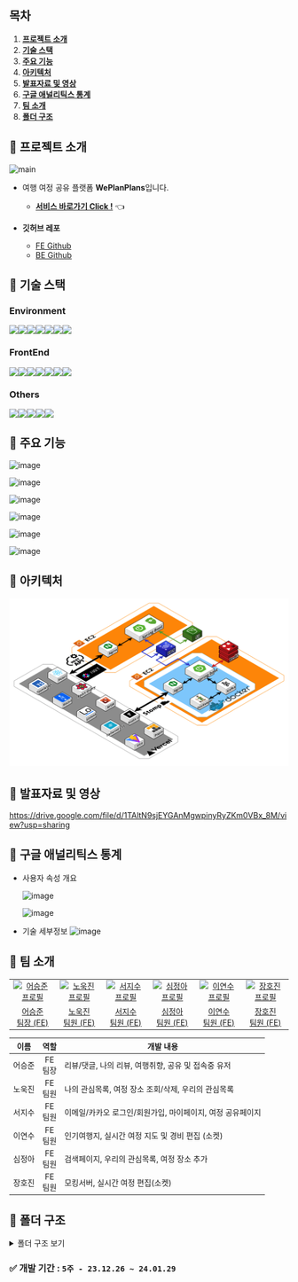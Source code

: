 ## 목차

1. [**프로젝트 소개**](#1)
2. [**기술 스택**](#2)
3. [**주요 기능**](#3)
4. [**아키텍처**](#4)
5. [**발표자료 및 영상**](#5)
6. [**구글 애널리틱스 통계**](#6)
7. [**팀 소개**](#7)
8. [**폴더 구조**](#8)

<div id="1"></div>

## 📌 프로젝트 소개

![main](https://github.com/WePlanPlans/WPP_FE/assets/39702832/6b64523f-d3e9-4de2-b23b-a7bd35d0a4b8)

- 여행 여정 공유 플랫폼 **WePlanPlans**입니다.<br/>

  - [**서비스 바로가기 Click !**](https://weplanplans.vercel.app/) 👈

- **깃허브 레포**
  - [FE Github](https://github.com/WePlanPlans/WPP_FE)
  - [BE Github](https://github.com/WePlanPlans/WPP_BE)

<div id="2"></div>

## 📌 기술 스택

### Environment

<div style="display: flex;">
  <img src="https://img.shields.io/badge/pnpm-%234a4a4a.svg?style=for-the-badge&logo=pnpm&logoColor=f69220" />
  <img src="https://img.shields.io/badge/vite-%23646CFF.svg?style=for-the-badge&logo=vite&logoColor=white" />
  <img src="https://img.shields.io/badge/VSC-007ACC?style=for-the-badge&logo=visual studio&logoColor=white" />
  <img src="https://img.shields.io/badge/github-181717?style=for-the-badge&logo=github&logoColor=white" />
  <img src="https://img.shields.io/badge/git-F05032?style=for-the-badge&logo=git&logoColor=white" />
  <img src="https://img.shields.io/badge/ESLint-4B3263?style=for-the-badge&logo=eslint&logoColor=white" />
   <img src="https://img.shields.io/badge/netlify-%23000000.svg?style=for-the-badge&logo=netlify&logoColor=#00C7B7" />
</div>

### FrontEnd

<div style="display: flex;">
 
  <img src="https://img.shields.io/badge/react-%2320232a?style=for-the-badge&logo=react&logoColor=%2361DAFB" />
  <img src="https://img.shields.io/badge/typescript-%23007ACC.svg?style=for-the-badge&logo=typescript&logoColor=white" />
  <img src="https://img.shields.io/badge/Recoil-oran?style=for-the-badge&logo=Recoil" />
  <img src="https://img.shields.io/badge/-React%20Query-FF4154?style=for-the-badge&logo=react%20query&logoColor=white">
  <img src="https://img.shields.io/badge/tailwindcss-%2338B2AC.svg?style=for-the-badge&logo=tailwind-css&logoColor=white" />
  <img src="https://img.shields.io/badge/stompjs-FFFF64.svg?&style=for-the-badge&logo=rsocket&logoColor=black">
   <img src="https://img.shields.io/badge/msw-7D00FF?style=for-the-badge&logo=Stellar&logoColor=white"/>
</div>

### Others

<div style="display: flex;">
  <img src="https://img.shields.io/badge/jira-0052CC?style=for-the-badge&logo=jira&logoColor=white" />
  <img src="https://img.shields.io/badge/Slack-4A154B?style=for-the-badge&logo=slack&logoColor=white" />
  <img src="https://img.shields.io/badge/Discord-%235865F2.svg?style=for-the-badge&logo=discord&logoColor=white" />
  <img src="https://img.shields.io/badge/figma-%23F24E1E?style=for-the-badge&logo=figma&logoColor=white" />
  <img src="https://img.shields.io/badge/notion-000000?style=for-the-badge&logo=notion&logoColor=white" />

</div>

<div id="3"></div>

## 📌 주요 기능

![image](https://github.com/WePlanPlans/WPP_FE/assets/39702832/5f6b3d89-ab61-45b0-a9a0-f0721bfb3ccd)

![image](https://github.com/WePlanPlans/WPP_FE/assets/39702832/aad26e8b-3067-4e1d-937e-7fff37dd02e8)

![image](https://github.com/WePlanPlans/WPP_FE/assets/39702832/10c04611-b438-4b3e-a88e-e849717d445c)

![image](https://github.com/WePlanPlans/WPP_FE/assets/39702832/1d731d19-c442-474f-9cca-bfc2355d943b)

![image](https://github.com/WePlanPlans/WPP_FE/assets/39702832/f8768b1a-af74-466c-bca1-18e55aa1380e)

![image](https://github.com/WePlanPlans/WPP_FE/assets/39702832/87cb7acc-081b-497b-8a97-128a110bff86)

<div id="4"></div>

## 📌 아키텍처

![아키텍처](image-1.png)

<div id="5"></div>

## 📌 발표자료 및 영상

https://drive.google.com/file/d/1TAltN9sjEYGAnMgwpinyRyZKm0VBx_8M/view?usp=sharing

<div id="6"></div>

## 📌 구글 애널리틱스 통계

- 사용자 속성 개요

  ![image](https://github.com/WePlanPlans/WPP_FE/assets/39702832/1877f54a-b55e-4105-880d-c0c6461824ba)

  ![image](https://github.com/WePlanPlans/WPP_FE/assets/39702832/9edddb87-2767-44dc-a707-ce59cf66e6c1)

- 기술 세부정보
  ![image](https://github.com/WePlanPlans/WPP_FE/assets/39702832/28569efe-b140-4a69-b150-97ae0c16e928)

<div id="7"></div>

## 📌 팀 소개

<table>
  <tr>
    <td align="center" width="150px">
      <a href="https://github.com/seungjun222" target="_blank">
        <img src="https://github.com/KDT1-FE/Y_FE_Toy1/assets/39702832/bae37c66-7793-4ab8-a4e9-d2230d9adb9c" alt="어승준 프로필" />
      </a>
    </td>
    <td align="center" width="150px">
      <a href="https://github.com/NohWookJin" target="_blank">
        <img src="https://avatars.githubusercontent.com/u/101846817?v=4" alt="노욱진 프로필" />
      </a>
    </td>
    <td align="center" width="150px">
      <a href="https://github.com/jseo9732" target="_blank">
        <img src="https://avatars.githubusercontent.com/u/79249376?v=4" alt="서지수 프로필" />
      </a>
    </td>
    <td align="center" width="150px">
      <a href="https://github.com/joanShim" target="_blank">
        <img src="https://github.com/WePlanPlans/WPP_FE/assets/39702832/69c7d4a4-1a50-48e8-a283-e6d05ccf22fb" alt="심정아 프로필" />
      </a>
    </td>
    <td align="center" width="150px">
      <a href="https://github.com/suehub" target="_blank">
        <img src="https://avatars.githubusercontent.com/u/111065848?v=4" alt="이연수 프로필" />
      </a>
    </td>
    <td align="center" width="150px">
      <a href="" target="_blank">
        <img src="https://avatars.githubusercontent.com/leHiHo" alt="장호진 프로필" />
      </a>
    </td>
   
  </tr>
  <tr>
    <td align="center">
      <a href="https://github.com/seungjun222" target="_blank">
        어승준<br />
                팀장 (FE)
      </a>
    </td>
    <td align="center">
      <a href="https://github.com/NohWookJIn" target="_blank">
        노욱진<br />
                팀원 (FE)
      </a>
    </td>
    <td align="center">
      <a href="https://github.com/jseo9732" target="_blank">
        서지수<br />
                팀원 (FE)
      </a>
    </td>
    <td align="center">
      <a href="https://github.com/joanShim" target="_blank">
        심정아<br />
                팀원 (FE)
      </a>
    </td>
    <td align="center">
      <a href="https://github.com/suehub" target="_blank">
        이연수<br />
                팀원 (FE)
      </a>
    </td>
    <td align="center">
      <a href="https://github.com/LeHiHo" target="_blank">
        장호진<br />
                팀원 (FE)
      </a>
    </td>
  
  </tr>
</table>

|  이름  |     역할     | <div align="center">개발 내용</div>                        |
| :----: | :----------: | :--------------------------------------------------------- |
| 어승준 | FE<br />팀장 | 리뷰/댓글, 나의 리뷰, 여행취향, 공유 및 접속중 유저        |
| 노욱진 | FE<br />팀원 | 나의 관심목록, 여정 장소 조회/삭제, 우리의 관심목록        |
| 서지수 | FE<br />팀원 | 이메일/카카오 로그인/회원가입, 마이페이지, 여정 공유페이지 |
| 이연수 | FE<br />팀원 | 인기여행지, 실시간 여정 지도 및 경비 편집 (소켓)           |
| 심정아 | FE<br />팀원 | 검색페이지, 우리의 관심목록, 여정 장소 추가                |
| 장호진 | FE<br />팀원 | 모킹서버, 실시간 여정 편집(소켓)                           |

<div id="8"></div>

## 📌 폴더 구조

<details>
<summary>폴더 구조 보기</summary>

```
tenten-frontend
  ├─ .env
  ├─ .eslintrc.cjs
  ├─ .prettierrc
  ├─ custom.d.ts
  ├─ image.png
  ├─ index.html
  ├─ package.json
  ├─ pnpm-lock.yaml
  ├─ postcss.config.js
  ├─ public
  │  ├─ favicon.svg
  │  └─ vite.svg
  ├─ README.md
  ├─ src
  │  ├─ @types
  │  │  ├─ auth.types.ts
  │  │  ├─ detail.types.ts
  │  │  ├─ member.types.ts
  │  │  ├─ review.types.ts
  │  │  ├─ service.ts
  │  │  ├─ socket.types.ts
  │  │  ├─ tours.types.ts
  │  │  └─ trips.types.ts
  │  ├─ api
  │  │  ├─ auth.ts
  │  │  ├─ authClient.ts
  │  │  ├─ category.ts
  │  │  ├─ client.ts
  │  │  ├─ comments.ts
  │  │  ├─ member.ts
  │  │  ├─ region.ts
  │  │  ├─ review.ts
  │  │  ├─ socket.ts
  │  │  ├─ tours.ts
  │  │  └─ trips.ts
  │  ├─ App.tsx
  │  ├─ assets
  │  │  ├─ fonts
  │  │  │  └─ GmarketSansTTFLight.ttf
  │  │  └─ images
  │  │     ├─ CircleCheck.svg
  │  │     ├─ DeleteInput.svg
  │  │     ├─ NullUser.svg
  │  │     ├─ react.svg
  │  │     └─ Search.svg
  │  ├─ components
  │  │  ├─ Auth
  │  │  │  ├─ AuthInput
  │  │  │  │  └─ AuthInputBox
  │  │  │  │     ├─ AuthCurrentPwInputBox.tsx
  │  │  │  │     ├─ AuthEmailInputBox.tsx
  │  │  │  │     ├─ AuthInputItem
  │  │  │  │     │  ├─ AuthInput.tsx
  │  │  │  │     │  ├─ AuthInputWrapper.tsx
  │  │  │  │     │  ├─ ErrorMessage.tsx
  │  │  │  │     │  ├─ index.ts
  │  │  │  │     │  └─ ValidifyCheck.tsx
  │  │  │  │     ├─ AuthNicknameInputBox.tsx
  │  │  │  │     ├─ AuthPwCheckInputBox.tsx
  │  │  │  │     ├─ AuthPwInputBox.tsx
  │  │  │  │     └─ index.ts
  │  │  │  ├─ AuthSurvey
  │  │  │  │  ├─ AuthSurvey.tsx
  │  │  │  │  └─ AuthSurveyOption.tsx
  │  │  │  ├─ AuthTitle.tsx
  │  │  │  ├─ index.ts
  │  │  │  ├─ Login
  │  │  │  │  ├─ AuthButtons
  │  │  │  │  │  ├─ AuthButtonsWrapper.tsx
  │  │  │  │  │  ├─ KakaoLoginButton.tsx
  │  │  │  │  │  └─ SignupButton.tsx
  │  │  │  │  ├─ index.ts
  │  │  │  │  ├─ KakaoLogin.tsx
  │  │  │  │  ├─ LoginForm.tsx
  │  │  │  │  └─ LoginLogo.tsx
  │  │  │  └─ SignupInfo
  │  │  │     ├─ AuthDropDown
  │  │  │     │  ├─ AuthDropDown.tsx
  │  │  │     │  └─ AuthDropDownOption.tsx
  │  │  │     ├─ SignupInfoForm.tsx
  │  │  │     └─ UserInfoImg.tsx
  │  │  ├─ common
  │  │  │  ├─ accordion
  │  │  │  │  └─ Accordion.tsx
  │  │  │  ├─ alert
  │  │  │  │  └─ Alert.tsx
  │  │  │  ├─ BackBox
  │  │  │  │  └─ BackBox.tsx
  │  │  │  ├─ button
  │  │  │  │  ├─ Button.tsx
  │  │  │  │  ├─ ListSelectBtn.tsx
  │  │  │  │  └─ SubmitBtn.tsx
  │  │  │  ├─ header
  │  │  │  │  ├─ BackHeader.tsx
  │  │  │  │  ├─ DetailHeader.tsx
  │  │  │  │  ├─ Header.tsx
  │  │  │  │  ├─ index.tsx
  │  │  │  │  └─ ReviewHeader.tsx
  │  │  │  ├─ icons
  │  │  │  │  └─ Icons.tsx
  │  │  │  ├─ index.ts
  │  │  │  ├─ like
  │  │  │  │  └─ Like.tsx
  │  │  │  ├─ modal
  │  │  │  │  ├─ children
  │  │  │  │  │  ├─ EditDelete.tsx
  │  │  │  │  │  ├─ MyAlert.tsx
  │  │  │  │  │  └─ TripSurveyMember.tsx
  │  │  │  │  ├─ index.tsx
  │  │  │  │  └─ Modal.tsx
  │  │  │  ├─ nav
  │  │  │  │  ├─ index.tsx
  │  │  │  │  ├─ InputComment.tsx
  │  │  │  │  └─ Nav.tsx
  │  │  │  ├─ noData
  │  │  │  │  └─ NoDataMessage.tsx
  │  │  │  ├─ scrollTopButton
  │  │  │  │  └─ ScrollTopButton.tsx
  │  │  │  ├─ spinner
  │  │  │  │  └─ Spinner.tsx
  │  │  │  ├─ tab
  │  │  │  │  └─ Tab.tsx
  │  │  │  ├─ toastpopup
  │  │  │  │  └─ ToastPopUp.tsx
  │  │  │  └─ toggleGroup
  │  │  │     └─ ToggleValue.tsx
  │  │  ├─ createTrip
  │  │  │  ├─ InputField.tsx
  │  │  │  └─ SelectDate.tsx
  │  │  ├─ DatePicker
  │  │  │  └─ Calendar.tsx
  │  │  ├─ DetailSectionBottom
  │  │  │  ├─ DetailReviews.tsx
  │  │  │  ├─ DetailReviewStats.tsx
  │  │  │  ├─ DetailSectionBottom.tsx
  │  │  │  ├─ index.tsx
  │  │  │  └─ ReviewItem.tsx
  │  │  ├─ DetailSectionTop
  │  │  │  ├─ DetailAddSchedule.tsx
  │  │  │  ├─ DetailSectionTop.tsx
  │  │  │  ├─ DetailTopButton.tsx
  │  │  │  ├─ DetailToursButtons.tsx
  │  │  │  ├─ DetailToursInfo.tsx
  │  │  │  ├─ DetailToursMap.tsx
  │  │  │  ├─ DetailToursRating.tsx
  │  │  │  └─ index.tsx
  │  │  ├─ Mypage
  │  │  │  ├─ DeleteMemberButton.tsx
  │  │  │  ├─ EditPassword
  │  │  │  │  └─ EditPwForm.tsx
  │  │  │  ├─ LogoutButton.tsx
  │  │  │  ├─ MypageInfo.tsx
  │  │  │  ├─ MypageItem.tsx
  │  │  │  ├─ MypageList.tsx
  │  │  │  └─ UserInfoForm.tsx
  │  │  ├─ MyTrip
  │  │  │  ├─ CreateMyTripButton.tsx
  │  │  │  ├─ MyTrip.tsx
  │  │  │  ├─ MyTripAfterList.tsx
  │  │  │  ├─ MyTripBeforeList.tsx
  │  │  │  ├─ MyTripIngItem.tsx
  │  │  │  ├─ MyTripIngList.tsx
  │  │  │  └─ MyTripItem.tsx
  │  │  ├─ Plan
  │  │  │  ├─ PlanEditItemBox.tsx
  │  │  │  ├─ PlanItem.tsx
  │  │  │  ├─ PlanItemBox.tsx
  │  │  │  ├─ PlanMoveItem.tsx
  │  │  │  ├─ PlanSchedule.tsx
  │  │  │  ├─ PlanSectionTop.tsx
  │  │  │  ├─ TripBudget.tsx
  │  │  │  └─ TripMap.tsx
  │  │  ├─ Review
  │  │  │  ├─ CommentItem.tsx
  │  │  │  ├─ DetailReview.tsx
  │  │  │  ├─ index.tsx
  │  │  │  ├─ MyReview.tsx
  │  │  │  ├─ Review.tsx
  │  │  │  ├─ ReviewButton.tsx
  │  │  │  ├─ ReviewComments.tsx
  │  │  │  ├─ ReviewKeyword.tsx
  │  │  │  ├─ ReviewPosting.tsx
  │  │  │  └─ ReviewRating.tsx
  │  │  ├─ search
  │  │  │  ├─ RegionSelect.tsx
  │  │  │  ├─ ResultCategory.tsx
  │  │  │  ├─ ResultItem.tsx
  │  │  │  ├─ SearchInput.tsx
  │  │  │  ├─ SearchRegion.tsx
  │  │  │  ├─ SearchResult.tsx
  │  │  │  └─ StartSearchBtn.tsx
  │  │  ├─ Share
  │  │  │  ├─ CodeInput.tsx
  │  │  │  ├─ CopyBox.tsx
  │  │  │  ├─ CopyToast.tsx
  │  │  │  └─ IsEditableModal.tsx
  │  │  ├─ Tours
  │  │  │  ├─ CreateTripButton.tsx
  │  │  │  ├─ ToursCategory.tsx
  │  │  │  ├─ ToursCategoryItem.tsx
  │  │  │  ├─ ToursCategoryItemSkeleton.tsx
  │  │  │  ├─ ToursItem.tsx
  │  │  │  ├─ ToursItemSkeleton.tsx
  │  │  │  ├─ ToursList.tsx
  │  │  │  └─ ToursSectionTop.tsx
  │  │  ├─ Trip
  │  │  │  ├─ EditCodeModal.tsx
  │  │  │  ├─ LikedToursList.tsx
  │  │  │  ├─ LikedToursLists
  │  │  │  │  ├─ LikedToursListBox.tsx
  │  │  │  │  ├─ LikedToursListCategory.tsx
  │  │  │  │  ├─ LikedToursListCategoryItem.tsx
  │  │  │  │  └─ LikedToursListItem.tsx
  │  │  │  ├─ PlanTripButton.tsx
  │  │  │  ├─ TripInfo.tsx
  │  │  │  ├─ TripParticipant.tsx
  │  │  │  ├─ TripPreference.tsx
  │  │  │  ├─ TripRealtimeMember.tsx
  │  │  │  ├─ TripSchedule.tsx
  │  │  │  └─ TripSectionTop.tsx
  │  │  └─ Wish
  │  │     ├─ Wish.tsx
  │  │     ├─ WishCategory.tsx
  │  │     ├─ WishCategoryItem.tsx
  │  │     ├─ WishItem.tsx
  │  │     └─ WishList.tsx
  │  ├─ constants.ts
  │  ├─ index.css
  │  ├─ main.tsx
  │  ├─ pages
  │  │  ├─ create
  │  │  │  └─ createTrip.page.tsx
  │  │  ├─ detail
  │  │  │  └─ detail.page.tsx
  │  │  ├─ login
  │  │  │  ├─ index.ts
  │  │  │  ├─ login.page.tsx
  │  │  │  └─ loginKakao.page.tsx
  │  │  ├─ main
  │  │  │  └─ main.page.tsx
  │  │  ├─ mypage
  │  │  │  ├─ editPassword.page.tsx
  │  │  │  ├─ editUserInfo.page.tsx
  │  │  │  ├─ editUserSurvey.page.tsx
  │  │  │  ├─ index.ts
  │  │  │  └─ mypage.page.tsx
  │  │  ├─ myPageReview
  │  │  │  └─ myPageReview.page.tsx
  │  │  ├─ myTrip
  │  │  │  └─ myTrip.page.tsx
  │  │  ├─ plan
  │  │  │  ├─ addToOurPlace
  │  │  │  │  ├─ AddtoListBtn.tsx
  │  │  │  │  ├─ MyLiked.tsx
  │  │  │  │  ├─ MyLikedList.tsx
  │  │  │  │  ├─ MyLikedListItem.tsx
  │  │  │  │  ├─ PlanAddPlace.page.tsx
  │  │  │  │  ├─ ResultCategoryPlan.tsx
  │  │  │  │  ├─ ResultItem.tsx
  │  │  │  │  └─ SearchResult.tsx
  │  │  │  ├─ AddToTripPlan
  │  │  │  │  ├─ OurLiked.tsx
  │  │  │  │  ├─ OurLikedList.tsx
  │  │  │  │  └─ OurLikedListItem.tsx
  │  │  │  ├─ planPlaceSearch.page.tsx
  │  │  │  └─ planTrip.page.tsx
  │  │  ├─ reviewComment
  │  │  │  └─ reviewComment.page.tsx
  │  │  ├─ reviewPosting
  │  │  │  └─ reviewPosting.page.tsx
  │  │  ├─ search
  │  │  │  └─ search.page.tsx
  │  │  ├─ share
  │  │  │  ├─ share.page.tsx
  │  │  │  └─ shareCode.page.tsx
  │  │  ├─ signup
  │  │  │  ├─ index.ts
  │  │  │  ├─ signup.page.tsx
  │  │  │  ├─ signupInfo.page.tsx
  │  │  │  ├─ signupSuccess.page.tsx
  │  │  │  └─ signupSurvey.page.tsx
  │  │  ├─ trip
  │  │  │  ├─ AddOurList.page.tsx
  │  │  │  ├─ trip.page.tsx
  │  │  │  └─ tripEdit.page.tsx
  │  │  └─ wishList
  │  │     └─ wishList.page.tsx
  │  ├─ recoil
  │  │  ├─ Auth.atom.ts
  │  │  ├─ listItem.ts
  │  │  ├─ modal.ts
  │  │  ├─ plan.ts
  │  │  ├─ review.ts
  │  │  ├─ socket.ts
  │  │  ├─ trip.ts
  │  │  └─ tripDate.ts
  │  ├─ router
  │  │  ├─ mainRouter.tsx
  │  │  ├─ routerLayout.tsx
  │  │  ├─ ScrollToTop.ts
  │  │  └─ socketRouter.tsx
  │  ├─ utils
  │  │  ├─ authSelectOptions.ts
  │  │  ├─ calculatePercentage.ts
  │  │  ├─ calculateTripDuration.ts
  │  │  ├─ formatDate.ts
  │  │  ├─ getColor.ts
  │  │  ├─ getStarFill.ts
  │  │  ├─ getTripIdFromUrl.ts
  │  │  ├─ localStorageFun.ts
  │  │  ├─ survey.constants.ts
  │  │  └─ utils.ts
  │  └─ vite-env.d.ts
  ├─ svg.d.ts
  ├─ tailwind.config.js
  ├─ tsconfig.json
  ├─ tsconfig.node.json
  ├─ vercel.json
  └─ vite.config.ts
```

</details>

### ✅ 개발 기간 : `5주 - 23.12.26 ~ 24.01.29`
